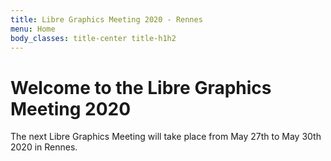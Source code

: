 ```yaml
---
title: Libre Graphics Meeting 2020 - Rennes
menu: Home
body_classes: title-center title-h1h2
---
```


# Welcome to the Libre Graphics Meeting 2020


The next Libre Graphics Meeting will take place from May 27th to May 30th 2020 in Rennes.
